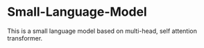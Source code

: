 # Small-Language-Model

This is a small language model based on multi-head, self attention transformer.
